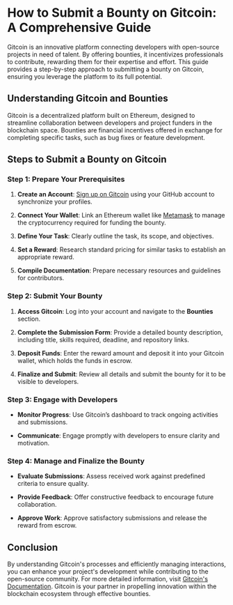 # How to Submit a Bounty on Gitcoin: A Comprehensive Guide

Gitcoin is an innovative platform connecting developers with open-source projects in need of talent. By offering bounties, it incentivizes professionals to contribute, rewarding them for their expertise and effort. This guide provides a step-by-step approach to submitting a bounty on Gitcoin, ensuring you leverage the platform to its full potential.

## Understanding Gitcoin and Bounties

Gitcoin is a decentralized platform built on Ethereum, designed to streamline collaboration between developers and project funders in the blockchain space. Bounties are financial incentives offered in exchange for completing specific tasks, such as bug fixes or feature development.

## Steps to Submit a Bounty on Gitcoin

### Step 1: Prepare Your Prerequisites

1. **Create an Account**: [Sign up on Gitcoin](https://gitcoin.co/signin) using your GitHub account to synchronize your profiles.
   
2. **Connect Your Wallet**: Link an Ethereum wallet like [Metamask](https://metamask.io/) to manage the cryptocurrency required for funding the bounty.

3. **Define Your Task**: Clearly outline the task, its scope, and objectives.

4. **Set a Reward**: Research standard pricing for similar tasks to establish an appropriate reward.

5. **Compile Documentation**: Prepare necessary resources and guidelines for contributors.

### Step 2: Submit Your Bounty

1. **Access Gitcoin**: Log into your account and navigate to the **Bounties** section.

2. **Complete the Submission Form**: Provide a detailed bounty description, including title, skills required, deadline, and repository links.

3. **Deposit Funds**: Enter the reward amount and deposit it into your Gitcoin wallet, which holds the funds in escrow.

4. **Finalize and Submit**: Review all details and submit the bounty for it to be visible to developers.

### Step 3: Engage with Developers

- **Monitor Progress**: Use Gitcoin’s dashboard to track ongoing activities and submissions.
  
- **Communicate**: Engage promptly with developers to ensure clarity and motivation.

### Step 4: Manage and Finalize the Bounty

- **Evaluate Submissions**: Assess received work against predefined criteria to ensure quality.

- **Provide Feedback**: Offer constructive feedback to encourage future collaboration.

- **Approve Work**: Approve satisfactory submissions and release the reward from escrow.

## Conclusion

By understanding Gitcoin's processes and efficiently managing interactions, you can enhance your project's development while contributing to the open-source community. For more detailed information, visit [Gitcoin's Documentation](https://docs.gitcoin.co/). Gitcoin is your partner in propelling innovation within the blockchain ecosystem through effective bounties.